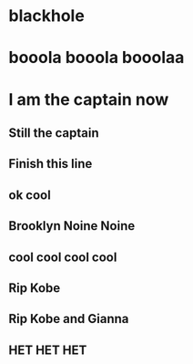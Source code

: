 # blackhole
# booola booola booolaa
# I am the captain now
## Still the captain
## Finish this line
## ok cool
## Brooklyn Noine Noine
## cool cool cool cool
## Rip Kobe
## Rip Kobe and Gianna
## HET HET HET
